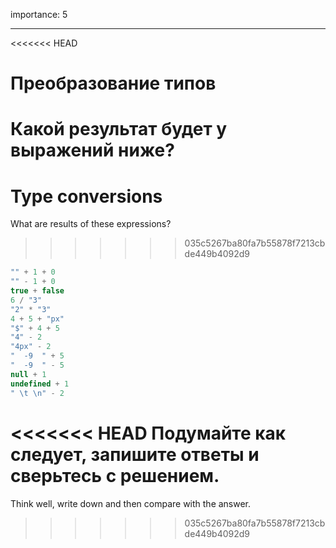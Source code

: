 importance: 5

---

<<<<<<< HEAD
# Преобразование типов

Какой результат будет у выражений ниже?
=======
# Type conversions

What are results of these expressions?
>>>>>>> 035c5267ba80fa7b55878f7213cbde449b4092d9

```js no-beautify
"" + 1 + 0
"" - 1 + 0
true + false
6 / "3"
"2" * "3"
4 + 5 + "px"
"$" + 4 + 5
"4" - 2
"4px" - 2
"  -9  " + 5
"  -9  " - 5
null + 1
undefined + 1
" \t \n" - 2
```

<<<<<<< HEAD
Подумайте как следует, запишите ответы и сверьтесь с решением.
=======
Think well, write down and then compare with the answer.
>>>>>>> 035c5267ba80fa7b55878f7213cbde449b4092d9
